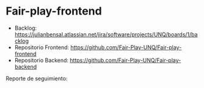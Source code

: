 # Fair-play-frontend

- Backlog: https://julianbensal.atlassian.net/jira/software/projects/UNQ/boards/1/backlog
- Repositorio Frontend: https://github.com/Fair-Play-UNQ/Fair-play-frontend
- Repositorio Backend: https://github.com/Fair-Play-UNQ/Fair-play-backend

Reporte de seguimiento:
